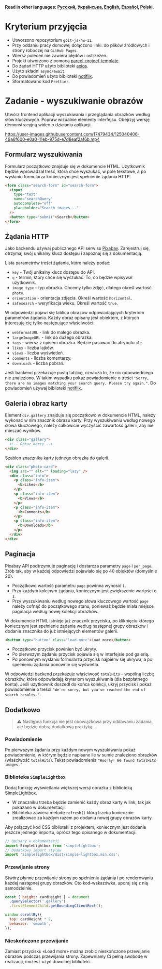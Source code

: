 **Read in other languages: [Русский](README.md), [Українська](README.ua.md),
[English](README.en.md), [Español](README.es.md), [Polski](README.pl.md).**

# Kryterium przyjęcia

- Utworzono repozytorium `goit-js-hw-11`.
- Przy oddaniu pracy domowej dołączono linki: do plików źródłowych i strony
  roboczej na `GitHub Pages`.
- Wiersz poleceń nie zawiera błędów i ostrzeżeń.
- Projekt utworzono z pomocą
  [parcel-project-template](https://github.com/goitacademy/parcel-project-template).
- Do żądań HTTP użyto biblioteki [axios](https://axios-http.com/).
- Użyto składni `async/await`.
- Do powiadomień użyto biblioteki
  [notiflix](https://github.com/notiflix/Notiflix#readme).
- Sformatowano kod `Prettier`.

# Zadanie - wyszukiwanie obrazów

Utwórz frontend aplikacji wyszukiwania i przeglądania obrazków według słów
kluczowych. Popraw wizualnie elementy interfejsu. Obejrzyj wersję demonstracyjną wideo o działaniu
aplikacji.

https://user-images.githubusercontent.com/17479434/125040406-49a6f600-e0a0-11eb-975d-e7d8eaf2af6b.mp4

## Formularz wyszukiwania

Formularz początkowo znajduje się w dokumencie HTML. Użytkownik będzie wprowadzał treść, którą chce
wyszukać, w pole tekstowe, a po wysłaniu formularza koniecznym jest spełnienie żądania HTTP.

```html
<form class="search-form" id="search-form">
  <input
    type="text"
    name="searchQuery"
    autocomplete="off"
    placeholder="Search images..."
  />
  <button type="submit">Search</button>
</form>
```

## Żądania HTTP

Jako backendu używaj publicznego API serwisu
[Pixabay](https://pixabay.com/api/docs/). Zarejestruj się, otrzymaj swój
unikalny klucz dostępu i zapoznaj się z dokumentacją.

Lista parametrów treści żądania, które należy podać:

- `key` - Twój unikalny klucz dostępu do API.
- `q` - termin, który chce się wyszukać. To, co będzie wpisywał użytkownik.
- `image_type` - typ obrazka. Chcemy tylko zdjęć, dlatego określ
  wartość `photo`.
- `orientation` - orientacja zdjęcia. Określ wartość `horizontal`.
- `safesearch` - weryfikacja wieku. Określ wartość `true`.

W odpowiedzi pojawi się tablica obrazów odpowiadających kryteriom parametrów żądania.
Każdy obraz opisany jest obiektem, z których interesują cię tylko
następujące właściwości:

- `webformatURL` - link do małego obrazka.
- `largeImageURL` - link do dużego obrazka.
- `tags` - wiersz z opisem obrazka. Będzie pasować do atrybutu `alt`.
- `likes` - liczba lajków.
- `views` - liczba wyświetleń.
- `comments` - liczba komentarzy.
- `downloads` - liczba pobrań.

Jeśli backend przekazuje pustą tablicę, oznacza to, że nic odpowiedniego nie znaleziono.
W takim wypadku pokaż powiadomienie o treści
`"Sorry, there are no images matching your search query. Please try again."`.
Do powiadomień używaj biblioteki
[notiflix](https://github.com/notiflix/Notiflix#readme).

## Galeria i obraz karty

Element `div.gallery` znajduje się początkowo w dokumencie HTML, należy
wykonać w nim znacznik obrazu karty. Przy wyszukiwaniu według nowego słowa kluczowego,
należy całkowicie wyczyścić zawartość galerii, aby nie mieszać wyników.

```html
<div class="gallery">
  <!-- Obraz karty -->
</div>
```

Szablon znacznika karty jednego obrazka do galerii.

```html
<div class="photo-card">
  <img src="" alt="" loading="lazy" />
  <div class="info">
    <p class="info-item">
      <b>Likes</b>
    </p>
    <p class="info-item">
      <b>Views</b>
    </p>
    <p class="info-item">
      <b>Comments</b>
    </p>
    <p class="info-item">
      <b>Downloads</b>
    </p>
  </div>
</div>
```

## Paginacja

Pixabay API podtrzymuje paginację i dostarcza parametry `page` i
`per_page`. Zrób tak, aby w każdej odpowiedzi pojawiało się po 40 obiektów 
(domyślnie 20).

- Początkowo wartość parametru `page` powinna wynosić `1`.
- Przy każdym kolejnym żądaniu, koniecznym jest zwiększenie wartości o `1`.
- Przy wyszukiwaniu według nowego słowa kluczowego wartość `page` należy cofnąć do początkowego stanu,
  ponieważ będzie miała miejsce paginacja według nowej kolekcji obrazków.

W dokumencie HTML istnieje już znacznik przycisku, po kliknięciu którego koniecznym jest
spełnienie żądania według następnej grupy obrazków i dodanie znacznika do już
istniejących elementów galerii.

```html
<button type="button" class="load-more">Load more</button>
```

- Początkowo przycisk powinien być ukryty.
- Po pierwszym żądaniu przycisk pojawia się w interfejsie pod galerią.
- Po ponownym wysłaniu formularza przycisk najpierw się ukrywa, a po spełnieniu żądania ponownie
  się wyświetla.

W odpowiedzi backend przekazuje właściwość `totalHits` - wspólną liczbę obrazków,
które odpowiadają kryteriom wyszukiwania (dla bezpłatnego konta). Jeśli
użytkownik doszedł do końca kolekcji, ukryj przycisk i pokaż powiadomienie o
treści `"We're sorry, but you've reached the end of search results."`.

## Dodatkowo

> ⚠️ Następna funkcja nie jest obowiązkowa przy oddawaniu zadania, ale będzie dobrą
> dodatkową praktyką.

### Powiadomienie

Po pierwszym żądaniu przy każdym nowym wyszukiwaniu pokaż powiadomienie, w którym
będzie napisane ile w sumie znaleziono obrazków (właściwość `totalHits`). Tekst
powiadomienia `"Hooray! We found totalHits images."`

### Biblioteka `SimpleLightbox`

Dodaj funkcję wyświetlania większej wersji obrazka z biblioteką
[SimpleLightbox](https://simplelightbox.com/).

- W znaczniku trzeba będzie zamienić każdy obraz karty w link, tak jak
  pokazano w dokumentacji.
- Biblioteka zawiera metodę `refresh()` którą trzeba koniecznie zrealizować za każdym
  razem po dodaniu nowej grupy obrazów karty.

Aby połączyć kod CSS biblioteki z projektem, koniecznym jest dodanie jeszcze
jednego importu, oprócz tego opisanego w dokumentacji.

```js
// Opisany w dokumentacji
import SimpleLightbox from 'simplelightbox';
// Dodatkowy import stylów
import 'simplelightbox/dist/simple-lightbox.min.css';
```

### Przewijanie strony

Stwórz płynne przewijanie strony po spełnieniu żądania i po renderowaniu każdej następnej 
grupy obrazków. Oto kod-wskazówka, uporaj się z nią samodzielnie.

```js
const { height: cardHeight } = document
  .querySelector('.gallery')
  .firstElementChild.getBoundingClientRect();

window.scrollBy({
  top: cardHeight * 2,
  behavior: 'smooth',
});
```

### Nieskończone przewijanie

Zamiast przycisku «Load more» można zrobić nieskończone przewijanie obrazów podczas
przewijania strony. Zapewniamy Ci pełną swobodę w realizacji,
możesz użyć dowolnej biblioteki.
